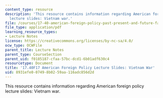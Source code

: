 ```yaml
---
content_type: resource
description: 'This resource contains information regarding American foreign policy
  lecture slides: Vietnam war.'
file: /courses/17-40-american-foreign-policy-past-present-and-future-fall-2017/8931efe007498b0259aa116adc856d2d_MIT17_40F17_VietnamWar.pdf
file_type: application/pdf
learning_resource_types:
- Lecture Notes
license: https://creativecommons.org/licenses/by-nc-sa/4.0/
ocw_type: OCWFile
parent_title: Lecture Notes
parent_type: CourseSection
parent_uid: f0185187-cfaa-57bc-dcd1-6b01adf630c4
resourcetype: Document
title: '17.40F17 American Foreign Policy Lecture Slides: Vietnam War'
uid: 8931efe0-0749-8b02-59aa-116adc856d2d
---
```

This resource contains information regarding American foreign policy lecture slides: Vietnam war.